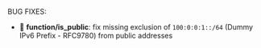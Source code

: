 <!-- markdownlint-disable-file MD013 MD041 -->
BUG FIXES:

* 🍱 **function/is_public**: fix missing exclusion of `100:0:0:1::/64` (Dummy IPv6 Prefix - RFC9780) from public addresses
